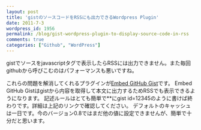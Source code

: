 ```yaml
---
layout: post
title: 'gistのソースコードをRSSにも出力できるWordpress Plugin'
date: 2011-7-3
wordpress_id: 1956
permalink: /blog/gist-wordpress-plugin-to-display-source-code-in-rss
comments: true
categories: ["Github", "WordPress"]
---
```

gistでソースをjavascriptタグで表示したらRSSには出力できません。また毎回githubから呼びこむのはパフォーマンスも悪いですね。

これらの問題を解消してくれるプラグインが[Embed GitHub Gist](http://wordpress.org/extend/plugins/embed-github-gist/)です。
Embed GitHub Gistはgistから内容を取得して本文に出力するためRSSでも表示できるようになります。
記述ルールはとても簡単で**にgist id=12345のように書けば終わりです。詳細は上記のリンクで確認してください。
デフォルトのキャッシュは一日です。今のバージョン0.8ではまだ他の値に設定できませんが、簡単で十分だと思います。
